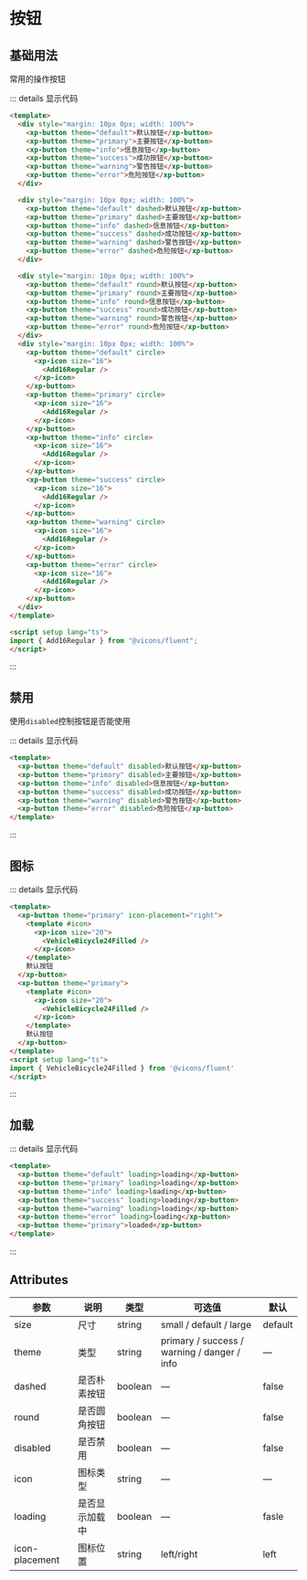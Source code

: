 # 按钮

## 基础用法

常用的操作按钮

<div class="example">
<buttonDemo1 />
</div>

::: details 显示代码

```html
<template>
  <div style="margin: 10px 0px; width: 100%">
    <xp-button theme="default">默认按钮</xp-button>
    <xp-button theme="primary">主要按钮</xp-button>
    <xp-button theme="info">信息按钮</xp-button>
    <xp-button theme="success">成功按钮</xp-button>
    <xp-button theme="warning">警告按钮</xp-button>
    <xp-button theme="error">危险按钮</xp-button>
  </div>

  <div style="margin: 10px 0px; width: 100%">
    <xp-button theme="default" dashed>默认按钮</xp-button>
    <xp-button theme="primary" dashed>主要按钮</xp-button>
    <xp-button theme="info" dashed>信息按钮</xp-button>
    <xp-button theme="success" dashed>成功按钮</xp-button>
    <xp-button theme="warning" dashed>警告按钮</xp-button>
    <xp-button theme="error" dashed>危险按钮</xp-button>
  </div>

  <div style="margin: 10px 0px; width: 100%">
    <xp-button theme="default" round>默认按钮</xp-button>
    <xp-button theme="primary" round>主要按钮</xp-button>
    <xp-button theme="info" round>信息按钮</xp-button>
    <xp-button theme="success" round>成功按钮</xp-button>
    <xp-button theme="warning" round>警告按钮</xp-button>
    <xp-button theme="error" round>危险按钮</xp-button>
  </div>
  <div style="margin: 10px 0px; width: 100%">
    <xp-button theme="default" circle>
      <xp-icon size="16">
        <Add16Regular />
      </xp-icon>
    </xp-button>
    <xp-button theme="primary" circle>
      <xp-icon size="16">
        <Add16Regular />
      </xp-icon>
    </xp-button>
    <xp-button theme="info" circle>
      <xp-icon size="16">
        <Add16Regular />
      </xp-icon>
    </xp-button>
    <xp-button theme="success" circle>
      <xp-icon size="16">
        <Add16Regular />
      </xp-icon>
    </xp-button>
    <xp-button theme="warning" circle>
      <xp-icon size="16">
        <Add16Regular />
      </xp-icon>
    </xp-button>
    <xp-button theme="error" circle>
      <xp-icon size="16">
        <Add16Regular />
      </xp-icon>
    </xp-button>
  </div>
</template>

<script setup lang="ts">
import { Add16Regular } from "@vicons/fluent";
</script>
```

:::

## 禁用

<div class="example">
<buttonDemo3 />
</div>

使用`disabled`控制按钮是否能使用

::: details 显示代码

```html
<template>
  <xp-button theme="default" disabled>默认按钮</xp-button>
  <xp-button theme="primary" disabled>主要按钮</xp-button>
  <xp-button theme="info" disabled>信息按钮</xp-button>
  <xp-button theme="success" disabled>成功按钮</xp-button>
  <xp-button theme="warning" disabled>警告按钮</xp-button>
  <xp-button theme="error" disabled>危险按钮</xp-button>
</template>
```
:::


## 图标

<div class="example">
<buttonDemo4 />
</div>


::: details 显示代码

```html
<template>
  <xp-button theme="primary" icon-placement="right">
    <template #icon>
      <xp-icon size="20">
        <VehicleBicycle24Filled />
      </xp-icon>
    </template>
    默认按钮
  </xp-button>
  <xp-button theme="primary">
    <template #icon>
      <xp-icon size="20">
        <VehicleBicycle24Filled />
      </xp-icon>
    </template>
    默认按钮
  </xp-button>
</template>
<script setup lang="ts">
import { VehicleBicycle24Filled } from '@vicons/fluent'
</script>

```
:::


## 加载

<div class="example">
<buttonDemo5 />
</div>


::: details 显示代码

```html
<template>
  <xp-button theme="default" loading>loading</xp-button>
  <xp-button theme="primary" loading>loading</xp-button>
  <xp-button theme="info" loading>loading</xp-button>
  <xp-button theme="success" loading>loading</xp-button>
  <xp-button theme="warning" loading>loading</xp-button>
  <xp-button theme="error" loading>loading</xp-button>
  <xp-button theme="primary">loaded</xp-button>
</template>

```
:::

## Attributes

| 参数          | 说明         | 类型    | 可选值                                             | 默认  |
| ------------- | ------------ | ------- | -------------------------------------------------- | ----- |
| size          | 尺寸         | string  | small / default / large                              | default     |
| theme          | 类型         | string  | primary / success / warning / danger / info  | —     |
| dashed         | 是否朴素按钮 | boolean | —                                                  | false |
| round         | 是否圆角按钮 | boolean | —                                                  | false |
| disabled      | 是否禁用     | boolean | —                                                  | false |
| icon          | 图标类型     | string  | —                                                  | —     |
| loading | 是否显示加载中     | boolean  | —                                         | fasle  |
| icon-placement | 图标位置     | string  | left/right                                         | left  |

<script setup lang="ts">
  import buttonDemo1 from './demo/button/buttonDemo1.vue'
  import buttonDemo2 from './demo/button/buttonDemo2.vue'
  import buttonDemo3 from './demo/button/buttonDemo3.vue'
  import buttonDemo4 from './demo/button/buttonDemo4.vue'
  import buttonDemo5 from './demo/button/buttonDemo5.vue'
</script>